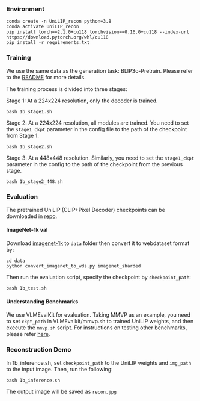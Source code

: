### Environment
```
conda create -n UniLIP_recon python=3.8
conda activate UniLIP_recon
pip install torch==2.1.0+cu118 torchvision==0.16.0+cu118 --index-url https://download.pytorch.org/whl/cu118
pip install -r requirements.txt
```

### Training
We use the same data as the generation task: BLIP3o-Pretrain. Please refer to the [README](https://github.com/nnnth/UniLIP/blob/main/README.md) for more details.

The training process is divided into three stages:

Stage 1: At a 224x224 resolution, only the decoder is trained.
```
bash 1b_stage1.sh
```

Stage 2: At a 224x224 resolution, all modules are trained. You need to set the `stage1_ckpt` parameter in the config file to the path of the checkpoint from Stage 1.
```
bash 1b_stage2.sh
```

Stage 3: At a 448x448 resolution. Similarly, you need to set the `stage1_ckpt` parameter in the config to the path of the checkpoint from the previous stage.
```
bash 1b_stage2_448.sh
```


### Evaluation
The pretrained UniLIP (CLIP+Pixel Decoder) checkpoints can be downloaded in [repo](https://huggingface.co/kanashi6/UniLIP).
#### ImageNet-1k val
Download [imagenet-1k](https://huggingface.co/datasets/ILSVRC/imagenet-1k) to `data` folder then convert it to webdataset format by:
```
cd data
python convert_imagenet_to_wds.py imagenet_sharded
```

Then run the evaluation script, specify the checkpoint by `checkpoint_path`:
```
bash 1b_test.sh
```

#### Understanding Benchmarks
We use VLMEvalKit for evaluation. Taking MMVP as an example, you need to set `ckpt_path` in VLMEvalkit/mmvp.sh to trained UniLIP weights, and then execute the `mmvp.sh` script. For instructions on testing other benchmarks, please refer [here](https://github.com/open-compass/VLMEvalKit/blob/main/docs/en/Quickstart.md).


### Reconstruction Demo
In 1b_inference.sh, set `checkpoint_path` to the UniLIP weights and `img_path` to the input image. Then, run the following:

```
bash 1b_inference.sh
```
The output image will be saved as `recon.jpg`
